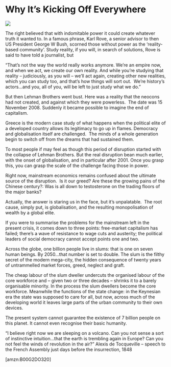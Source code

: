 Why It’s Kicking Off Everywhere
===============================
![](/bookimg/whyitskickingoffeverywhere.jpg)

The right believed that with indomitable power it could create whatever truth it wanted to. In a famous phrase, Karl Rove, a senior advisor to then US President George W Bush, scorned those without power as the ‘reality-based community’. Study reality, if you will, in search of solutions, Rove is said to have told a journalist, but 

“That’s not the way the world really works anymore. We’re an empire now, and when we act, we create our own reality. And while you’re studying that reality – judiciously, as you will – we’ll act again, creating other new realities, which you can study too, and that’s how things will sort out.  We’re history’s actors…and you, all of you, will be left to just study what we do.”

But then Lehman Brothers went bust. Here was a reality that the neocons had not created, and against which they were powerless.  The date was 15 November 2008. Suddenly it became possible to imagine the end of capitalism. 

Greece is the modern case study of what happens when the political elite of a developed country allows its legitimacy to go up in flames. Democracy and globalisation itself are challenged.  The minds of a whole generation begin to switch off from the dreams that had sustained them. 

To most people if may feel as though this period of disruption started with the collapse of Lehman Brothers. But the real disruption bean much earlier, with the onset of globalisation, and in particular after 2001. Once you grasp this, you can grasp the scale of the challenge facing those in power.

Right now, mainstream economics remains confused about the ultimate source of the disruption.  Is it our greed? Are these the growing pains of the Chinese century?: Was is all down to testosterone on the trading floors of the major banks?

Actually, the answer is staring us in the face, but it’s unpalatable.  The root cause, simply put, is globalisation, and the resulting monopolisation of wealth by a global elite.

If you were to summarise the problems for the mainstream left in the present crisis, it comes down to three points: free-market capitalism has failed; there’s a wave of resistance to wage cuts and austerity; the political leaders of social democracy cannot accept points one and two.

Across the globe, one billion people live in slums: that is one on seven human beings. By 2050…that number is set to double. The slum is the filthy secret of the modern mega-city, the hidden consequence of twenty years of untrammelled market forces, greed, neglect and graft.

The cheap labour of the slum dweller undercuts the organised labour of the core workforce and – given two or three decades – shrinks it to a barely organisable minority. In the process the slum dwellers become the core workforce. Meanwhile the functions of the state change: in the Keynesian era the state was supposed to care for all, but now, across much of the developing world it leaves large parts of the urban community to their own devices.

The present system cannot guarantee the existence of 7 billion people on this planet. It cannot even recognise their basic humanity. 

“I believe right now we are sleeping on a volcano. Can you not sense a sort of instinctive intuition…that the earth is trembling again in Europe? Can you not feel the winds of revolution in the air?” Alexis de Tocqueville – speech to the French Assembly just days before the insurrection, 1848

  
[amzn:B00G2DO320]

